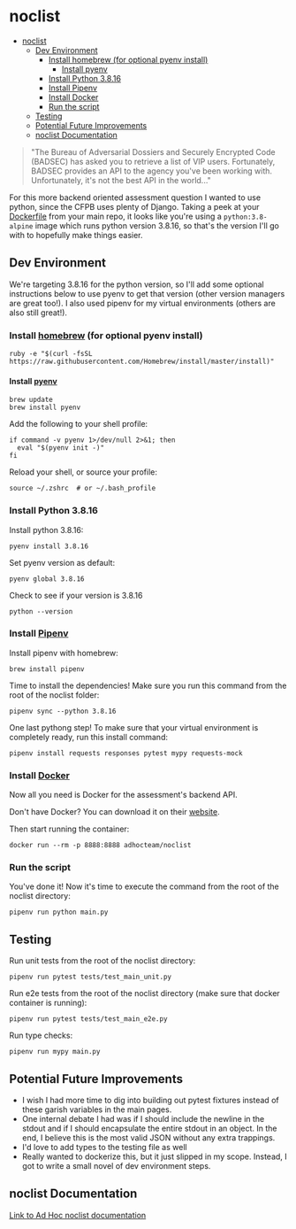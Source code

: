 # noclist
- [noclist](#noclist)
  - [Dev Environment](#dev-environment)
    - [Install homebrew (for optional pyenv install)](#install-homebrew-for-optional-pyenv-install)
      - [Install pyenv](#install-pyenv)
    - [Install Python 3.8.16](#install-python-3816)
    - [Install Pipenv](#install-pipenv)
    - [Install Docker](#install-docker)
    - [Run the script](#run-the-script)
  - [Testing](#testing)
  - [Potential Future Improvements](#potential-future-improvements)
  - [noclist Documentation](#noclist-documentation)

> "The Bureau of Adversarial Dossiers and Securely Encrypted Code (BADSEC) has asked you to retrieve a list of VIP users. Fortunately, BADSEC provides an API to the agency you've been working with. Unfortunately, it's not the best API in the world..."

For this more backend oriented assessment question I wanted to use python, since the CFPB uses plenty of Django. Taking a peek at your [Dockerfile](https://github.com/cfpb/consumerfinance.gov/blob/main/Dockerfile) from your main repo, it looks like you're using a `python:3.8-alpine` image which runs python version 3.8.16, so that's the version I'll go with to hopefully make things easier.

## Dev Environment
We're targeting 3.8.16 for the python version, so I'll add some optional instructions below to use pyenv to get that version (other version managers are great too!). I also used pipenv for my virtual environments (others are also still great!).

### Install [homebrew](https://brew.sh/) (for optional pyenv install)
```*.sh-session
ruby -e "$(curl -fsSL https://raw.githubusercontent.com/Homebrew/install/master/install)" 
```

#### Install [pyenv](https://formulae.brew.sh/formula/pyenv)
```*.sh-session
brew update 
brew install pyenv
```

Add the following to your shell profile:
```*.sh-session
if command -v pyenv 1>/dev/null 2>&1; then
  eval "$(pyenv init -)"
fi

```
Reload your shell, or source your profile:
```*.sh-session
source ~/.zshrc  # or ~/.bash_profile
```

### Install Python 3.8.16
Install python 3.8.16:
```*.sh-session
pyenv install 3.8.16
```

Set pyenv version as default:
```*.sh-session
pyenv global 3.8.16
```

Check to see if your version is 3.8.16
```*.sh-session
python --version
```

### Install [Pipenv](https://pipenv.pypa.io/en/latest/)
Install pipenv with homebrew:
```*.sh-session
brew install pipenv
```

Time to install the dependencies! Make sure you run this command from the root of the noclist folder:
```*.sh-session
pipenv sync --python 3.8.16
```

One last pythong step! To make sure that your virtual environment is completely ready, run this install command:
```*.sh-session
pipenv install requests responses pytest mypy requests-mock
```

### Install [Docker](https://www.docker.com/)
Now all you need is Docker for the assessment's backend API.

Don't have Docker? You can download it on their [website](https://docs.docker.com/get-docker/).

Then start running the container:
```*.sh-session
docker run --rm -p 8888:8888 adhocteam/noclist
```

### Run the script

You've done it! Now it's time to execute the command from the root of the noclist directory:

```*.sh-session
pipenv run python main.py
```


## Testing

Run unit tests from the root of the noclist directory:
```*.sh-session
pipenv run pytest tests/test_main_unit.py 
```

Run e2e tests from the root of the noclist directory (make sure that docker container is running):
```*.sh-session
pipenv run pytest tests/test_main_e2e.py
```

Run type checks:
```*.sh-session
pipenv run mypy main.py
```

## Potential Future Improvements
- I wish I had more time to dig into building out pytest fixtures instead of these garish variables in the main pages.
- One internal debate I had was if I should include the newline in the stdout and if I should encapsulate the entire stdout in an object. In the end, I believe this is the most valid JSON without any extra trappings.
- I'd love to add types to the testing file as well
- Really wanted to dockerize this, but it just slipped in my scope. Instead, I got to write a small novel of dev environment steps.

## noclist Documentation

[Link to Ad Hoc noclist documentation](https://homework.adhoc.team/noclist/)
